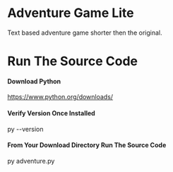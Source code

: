 # Adventure Game Lite
Text based adventure game shorter then the original.
# Run The Source Code
#### Download Python
https://www.python.org/downloads/
#### Verify Version Once Installed
py --version
#### From Your Download Directory Run The Source Code
py adventure.py
